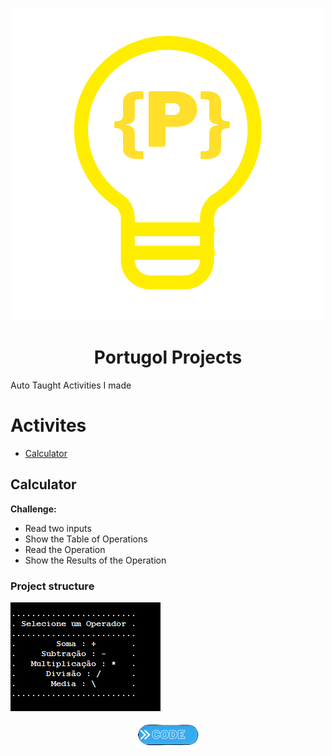 <p align="center">
  <img src="Portugol_logo.png" />
</p>
<h1 align="center">Portugol Projects</h1>

Auto Taught Activities I made

Activites
=================
<!--ts-->
   * [Calculator](#calculator)
<!--te-->
## Calculator
**Challenge:**
* Read two inputs 
* Show the Table of Operations
* Read the Operation
* Show the Results of the Operation

### Project structure
![image prompt](Calculator/Prompt.PNG)
>
<p align="center"> 
  <a href="https://github.com/VictorL-Santos/PortugolProjects/blob/main/Calculator/CalculatorInPortugol"> <img src="button.png"> </a>
</p>

